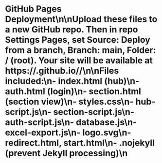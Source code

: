 # GitHub Pages Deployment\n\nUpload these files to a new GitHub repo. Then in repo Settings  Pages, set Source: Deploy from a branch, Branch: main, Folder: / (root). Your site will be available at https://<your-username>.github.io/<repo-name>/\n\nFiles included:\n- index.html (hub)\n- auth.html (login)\n- section.html (section view)\n- styles.css\n- hub-script.js\n- section-script.js\n- auth-script.js\n- database.js\n- excel-export.js\n- logo.svg\n- redirect.html, start.html\n- .nojekyll (prevent Jekyll processing)\n
